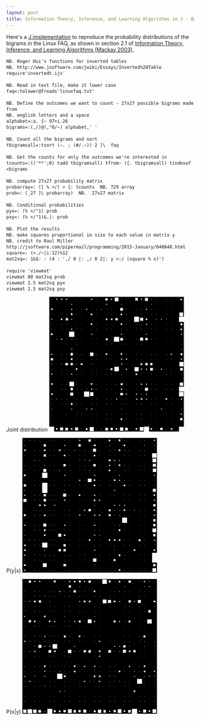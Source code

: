 ```yaml
---
layout: post
title: Information Theory, Inference, and Learning Algorithms in J - Bigrams
---
```


Here's a [J implementation](https://github.com/reckbo/Mackay03) to reproduce
the probability distributions of the bigrams in the Linux FAQ, as shown in
section 2.1 of 
[Information Theory, Inference, and Learning Algorithms (Mackay 2003)](http://www.inference.phy.cam.ac.uk/mackay/itila/),


    NB. Roger Hui's functions for inverted tables
    NB. http://www.jsoftware.com/jwiki/Essays/Inverted%20Table
    require'invertedt.ijs'  

    NB. Read in text file, make it lower case
    faq=:tolower@freads'linuxfaq.txt'

    NB. Define the outcomes we want to count - 27x27 possible bigrams made from
    NB. english letters and a space
    alphabet=:a. {~ 97+i.26
    bigrams=:(,/)@(,"0/~) alphabet,' '

    NB. Count all the bigrams and sort
    tbigramsall=:tsort (~. ; (#/.~)) 2 ]\  faq

    NB. Get the counts for only the outcomes we're interested in
    tcounts=:(('**';0) tadd tbigramsall) tfrom~ ({. tbigramsall) tindexof <bigrams

    NB. compute 27x27 probability matrix
    probarray=: (] % +/) > {: tcounts  NB. 729 array
    prob=: (_27 ]\ probarray)  NB.  27x27 matrix

    NB. Conditional probabilities
    pyx=: (% +/"1) prob
    pxy=: (% +/"1)&.|: prob

    NB. Plot the results
    NB. make squares proportional in size to each value in matrix y
    NB. credit to Raul Miller http://jsoftware.com/pipermail/programming/2015-January/040848.html
    square=: (>./~|i:12)%12
    mat2sq=: 1&$: : (4 : ',/ 0 |: ,/ 0 2|: y >:/ (square % x)')

    require 'viewmat'
    viewmat 80 mat2sq prob
    viewmat 2.5 mat2sq pyx
    viewmat 2.5 mat2sq pxy

Joint distribution
   ![](https://raw.githubusercontent.com/reckbo/Mackay03/master/bigrams_prob.png)

P(y|x)
   ![](https://raw.githubusercontent.com/reckbo/Mackay03/master/bigrams_pyx.png)

P(x|y)
   ![](https://raw.githubusercontent.com/reckbo/Mackay03/master/bigrams_pxy.png)
